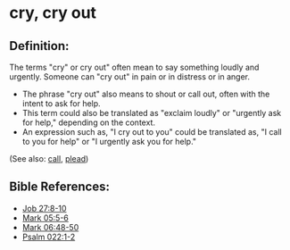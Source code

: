 # cry, cry out #

## Definition: ##

The terms "cry" or cry out" often mean to say something loudly and urgently. Someone can "cry out" in pain or in distress or in anger.

* The phrase "cry out" also means to shout or call out, often with the intent to ask for help.
* This term could also be translated as "exclaim loudly" or "urgently ask for help," depending on the context.
* An expression such as, "I cry out to you"  could be translated as, "I call to you for help" or "I urgently ask you for help."

(See also: [call](../kt/call.md), [plead](../other/plead.md))

## Bible References: ##

* [Job 27:8-10](https://door43.org/en/bible/notes/job/27/08)
* [Mark 05:5-6](https://door43.org/en/bible/notes/mrk/05/05)
* [Mark 06:48-50](https://door43.org/en/bible/notes/mrk/06/48)
* [Psalm 022:1-2](https://door43.org/en/bible/notes/psa/022/001)

